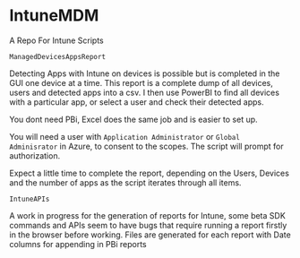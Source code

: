 # IntuneMDM
A Repo For Intune Scripts

`ManagedDevicesAppsReport`

Detecting Apps with Intune on devices is possible but is completed in the GUI one device at a time. This report is a complete dump of all devices, users and detected apps into a csv. I then use PowerBI to find all devices with a particular app, or select a user and check their detected apps.

You dont need PBi, Excel does the same job and is easier to set up.

You will need a user with `Application Administrator` or `Global Adminisrator` in Azure, to consent to the scopes. The script will prompt for authorization.

Expect a little time to complete the report, depending on the Users, Devices and the number of apps as the script iterates through all items.

`IntuneAPIs`

A work in progress for the generation of reports for Intune, some beta SDK commands and APIs seem to have bugs that require running a report firstly in the browser before working.
Files are generated for each report with Date columns for appending in PBi reports
